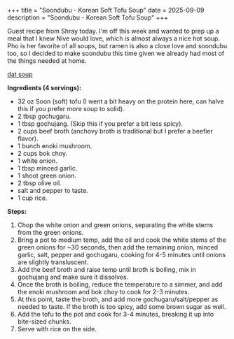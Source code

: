 +++
title = "Soondubu - Korean Soft Tofu Soup"
date = 2025-09-09
description = "Soondubu - Korean Soft Tofu Soup"
+++

Guest recipe from Shray today. I'm off this week and wanted to prep up a meal that I knew Nive would love, which is almost always a nice hot soup. Pho is her favorite of all soups, but ramen is also a close love and soondubu too, so I decided to make soondubu this time given we already had most of the things needed at home.

[dat soup](soondubu.jpg)

**Ingredients (4 servings):**

- 32 oz Soon (soft) tofu (I went a bit heavy on the protein here, can halve this if you prefer more soup to solid).
- 2 tbsp gochugaru.
- 1 tbsp gochujang. (Skip this if you prefer a bit less spicy).
- 2 cups beef broth (anchovy broth is traditional but I prefer a beefier flavor).
- 1 bunch enoki mushroom.
- 2 cups bok choy.
- 1 white onion.
- 1 tbsp minced garlic.
- 1 shoot green onion.
- 2 tbsp olive oil.
- salt and pepper to taste.
- 1 cup rice.

**Steps:**

1. Chop the white onion and green onions, separating the white stems from the green onions.
2. Bring a pot to medium temp, add the oil and cook the white stems of the green onions for ~30 seconds, then add the remaining onion, minced garlic, salt, pepper and gochugaru, cooking for 4-5 minutes until onions are slightly transluscent.
3. Add the beef broth and raise temp until broth is boiling, mix in gochujang and make sure it dissolves.
4. Once the broth is boiling, reduce the temperature to a simmer, and add the enoki mushroom and bok choy to cook for 2-3 minutes.
5. At this point, taste the broth, and add more gochugaru/salt/pepper as needed to taste. If the broth is too spicy, add some brown sugar as well.
6. Add the tofu to the pot and cook for 3-4 minutes, breaking it up into bite-sized chunks.
7. Serve with rice on the side.
